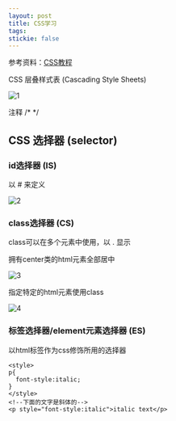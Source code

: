```yaml
---
layout: post
title: CSS学习
tags:
stickie: false
---
```


参考资料：[CSS教程](https://www.runoob.com/css/css-tutorial.html)

CSS 层叠样式表 (Cascading Style Sheets)

![1](https://user-images.githubusercontent.com/67897612/117633467-a412fb80-b1b0-11eb-97a9-c066645c7057.jpg)

注释 /* */

## CSS 选择器 (selector)

### id选择器 (IS)

以 # 来定义

![2](https://user-images.githubusercontent.com/67897612/117634327-5b0f7700-b1b1-11eb-941d-a3fb4b5394b9.jpg)

### class选择器 (CS)

class可以在多个元素中使用，以 . 显示

拥有center类的html元素全部居中

![3](https://user-images.githubusercontent.com/67897612/117634620-acb80180-b1b1-11eb-8b9e-f1398b841165.jpg)

指定特定的html元素使用class

![4](https://user-images.githubusercontent.com/67897612/117634678-c0636800-b1b1-11eb-8f2c-bdd31c978948.jpg)

### 标签选择器/element元素选择器 (ES)

以html标签作为css修饰所用的选择器

    <style>
    p{
      font-style:italic;
    }
    </style>
    <!--下面的文字是斜体的-->
    <p style="font-style:italic">italic text</p>
